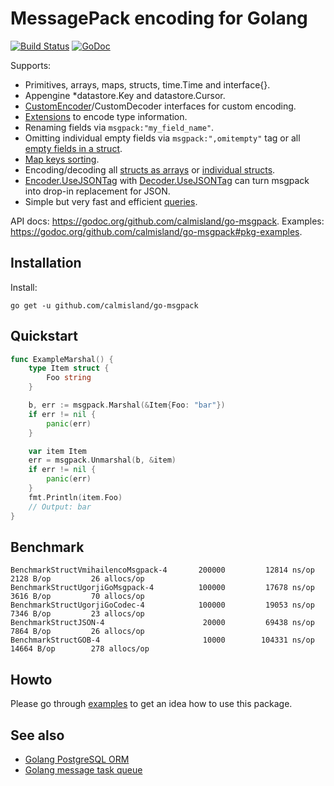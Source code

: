# MessagePack encoding for Golang

[![Build Status](https://travis-ci.org/vmihailenco/msgpack.svg?branch=v2)](https://travis-ci.org/vmihailenco/msgpack)
[![GoDoc](https://godoc.org/github.com/calmisland/go-msgpack?status.svg)](https://godoc.org/github.com/calmisland/go-msgpack)

Supports:
- Primitives, arrays, maps, structs, time.Time and interface{}.
- Appengine *datastore.Key and datastore.Cursor.
- [CustomEncoder](https://godoc.org/github.com/calmisland/go-msgpack#example-CustomEncoder)/CustomDecoder interfaces for custom encoding.
- [Extensions](https://godoc.org/github.com/calmisland/go-msgpack#example-RegisterExt) to encode type information.
- Renaming fields via `msgpack:"my_field_name"`.
- Omitting individual empty fields via `msgpack:",omitempty"` tag or all [empty fields in a struct](https://godoc.org/github.com/calmisland/go-msgpack#example-Marshal--OmitEmpty).
- [Map keys sorting](https://godoc.org/github.com/calmisland/go-msgpack#Encoder.SortMapKeys).
- Encoding/decoding all [structs as arrays](https://godoc.org/github.com/calmisland/go-msgpack#Encoder.StructAsArray) or [individual structs](https://godoc.org/github.com/calmisland/go-msgpack#example-Marshal--AsArray).
- [Encoder.UseJSONTag](https://godoc.org/github.com/calmisland/go-msgpack#Encoder.UseJSONTag) with [Decoder.UseJSONTag](https://godoc.org/github.com/calmisland/go-msgpack#Decoder.UseJSONTag) can turn msgpack into drop-in replacement for JSON.
- Simple but very fast and efficient [queries](https://godoc.org/github.com/calmisland/go-msgpack#example-Decoder-Query).

API docs: https://godoc.org/github.com/calmisland/go-msgpack.
Examples: https://godoc.org/github.com/calmisland/go-msgpack#pkg-examples.

## Installation

Install:

```shell
go get -u github.com/calmisland/go-msgpack
```

## Quickstart

```go
func ExampleMarshal() {
	type Item struct {
		Foo string
	}

	b, err := msgpack.Marshal(&Item{Foo: "bar"})
	if err != nil {
		panic(err)
	}

	var item Item
	err = msgpack.Unmarshal(b, &item)
	if err != nil {
		panic(err)
	}
	fmt.Println(item.Foo)
	// Output: bar
}
```

## Benchmark

```
BenchmarkStructVmihailencoMsgpack-4   	  200000	     12814 ns/op	    2128 B/op	      26 allocs/op
BenchmarkStructUgorjiGoMsgpack-4      	  100000	     17678 ns/op	    3616 B/op	      70 allocs/op
BenchmarkStructUgorjiGoCodec-4        	  100000	     19053 ns/op	    7346 B/op	      23 allocs/op
BenchmarkStructJSON-4                 	   20000	     69438 ns/op	    7864 B/op	      26 allocs/op
BenchmarkStructGOB-4                  	   10000	    104331 ns/op	   14664 B/op	     278 allocs/op
```

## Howto

Please go through [examples](https://godoc.org/github.com/calmisland/go-msgpack#pkg-examples) to get an idea how to use this package.

## See also

- [Golang PostgreSQL ORM](https://github.com/go-pg/pg)
- [Golang message task queue](https://github.com/vmihailenco/taskq)
